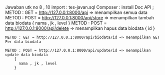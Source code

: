 Jawaban utk no 8 , 10
import : tes-javan.sql
Composer : install 
Doc API  ; 
    METOD : GET = http://127.0.0.1:8000/api => menampilkan semua data 
    METOD : POST = http://127.0.0.1:8000/api/store => menampilkan tambah data biodata 
        {
            nama , jk , level
        }
    METOD : POST = http://127.0.0.1:8000/api/delete => menampilkan hapus data biodata 
        {
            id 
        }

    METOD : GET = http://127.0.0.1:8000/api/biodata/id => menampilkan GET Per data biodata 

    METOD : POST = http://127.0.0.1:8000/api/update/id => menampilkan update data biodata 
        {
          nama , jk , level
        }

      
    
    
    

